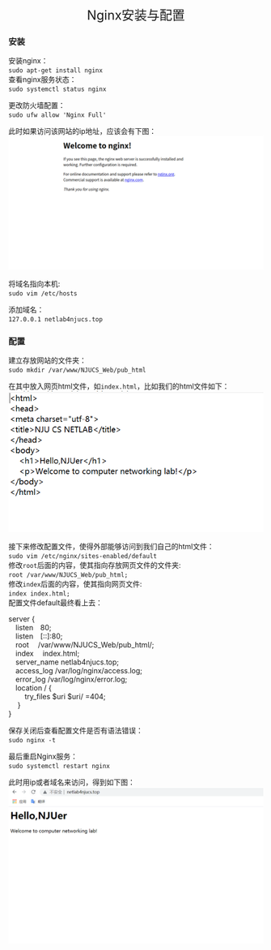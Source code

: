 <div style="text-align:center;font-size:25px">Nginx安装与配置</div>

### 安装
安装nginx：</br>
`sudo apt-get install nginx`</br>
查看nginx服务状态：</br>
`sudo systemctl status nginx`

更改防火墙配置：</br>
`sudo ufw allow 'Nginx Full'`

此时如果访问该网站的ip地址，应该会有下图：</br>
![nginx-default](./image/nginx-default.png)

将域名指向本机:</br>
`sudo vim /etc/hosts`

添加域名：</br>
`127.0.0.1 netlab4njucs.top`

### 配置

建立存放网站的文件夹：</br>
`sudo mkdir /var/www/NJUCS_Web/pub_html`

在其中放入网页html文件，如`index.html`，比如我们的html文件如下：</br>
![htmltxt](./image/html.PNG)

接下来修改配置文件，使得外部能够访问到我们自己的html文件：</br>
`sudo vim /etc/nginx/sites-enabled/default`</br>
修改`root`后面的内容，使其指向存放网页文件的文件夹:</br>
`root /var/www/NJUCS_Web/pub_html;`</br>
修改`index`后面的内容，使其指向网页文件:</br>
`index index.html;`</br>
配置文件default最终看上去：

server {</br>
&emsp;listen&emsp;80;</br>
&emsp;listen&emsp;[::]:80;</br>
&emsp;root&emsp; /var/www/NJUCS_Web/pub_html/;</br>
&emsp;index&emsp; index.html;</br>
&emsp;server_name netlab4njucs.top;</br>
&emsp;access_log /var/log/nginx/access.log;</br>
&emsp;error_log /var/log/nginx/error.log;</br>
&emsp;location / {</br>
  &emsp;&emsp;  try_files $uri $uri/ =404;</br>
&emsp;  }</br>
}

保存关闭后查看配置文件是否有语法错误：</br>
`sudo nginx -t`

最后重启Nginx服务：</br>
`sudo systemctl restart nginx`

此时用ip或者域名来访问，得到如下图：</br>
![after-config](./image/after-config.PNG)

